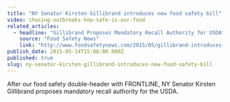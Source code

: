 ```yaml
---
title: "NY Senator Kirsten Gillibrand introduces new food safety bill"
video: chasing-outbreaks-how-safe-is-our-food
related_articles:
  - headline: "Gillibrand Proposes Mandatory Recall Authority for USDA"
    source: "Food Safety News"
    link: "http://www.foodsafetynews.com/2015/05/gillibrand-introduces-bill-giving-usda-mandatory-recall-authority/"
publish_date: 2015-05-14T15:08:00.000Z
published: true
slug: ny-senator-kirsten-gillibrand-introduces-new-food-safety-bill
---
```

After our food safety double-header with FRONTLINE, NY Senator Kirsten Gillibrand proposes mandatory recall authority for the USDA.

